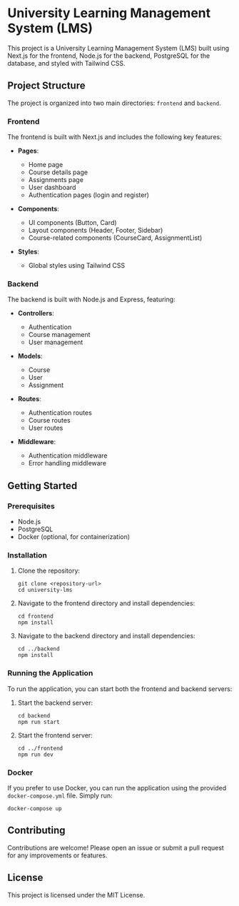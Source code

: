 # University Learning Management System (LMS)

This project is a University Learning Management System (LMS) built using Next.js for the frontend, Node.js for the backend, PostgreSQL for the database, and styled with Tailwind CSS. 

## Project Structure

The project is organized into two main directories: `frontend` and `backend`.

### Frontend

The frontend is built with Next.js and includes the following key features:

- **Pages**: 
  - Home page
  - Course details page
  - Assignments page
  - User dashboard
  - Authentication pages (login and register)

- **Components**: 
  - UI components (Button, Card)
  - Layout components (Header, Footer, Sidebar)
  - Course-related components (CourseCard, AssignmentList)

- **Styles**: 
  - Global styles using Tailwind CSS

### Backend

The backend is built with Node.js and Express, featuring:

- **Controllers**: 
  - Authentication
  - Course management
  - User management

- **Models**: 
  - Course
  - User
  - Assignment

- **Routes**: 
  - Authentication routes
  - Course routes
  - User routes

- **Middleware**: 
  - Authentication middleware
  - Error handling middleware

## Getting Started

### Prerequisites

- Node.js
- PostgreSQL
- Docker (optional, for containerization)

### Installation

1. Clone the repository:
   ```
   git clone <repository-url>
   cd university-lms
   ```

2. Navigate to the frontend directory and install dependencies:
   ```
   cd frontend
   npm install
   ```

3. Navigate to the backend directory and install dependencies:
   ```
   cd ../backend
   npm install
   ```

### Running the Application

To run the application, you can start both the frontend and backend servers:

1. Start the backend server:
   ```
   cd backend
   npm run start
   ```

2. Start the frontend server:
   ```
   cd ../frontend
   npm run dev
   ```

### Docker

If you prefer to use Docker, you can run the application using the provided `docker-compose.yml` file. Simply run:
```
docker-compose up
```

## Contributing

Contributions are welcome! Please open an issue or submit a pull request for any improvements or features.

## License

This project is licensed under the MIT License.